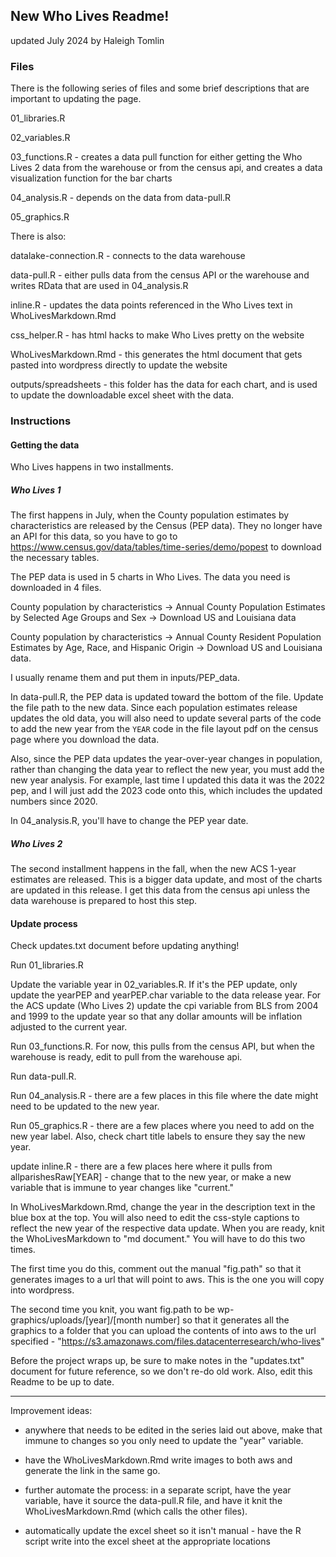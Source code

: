 ## New Who Lives Readme! 

updated July 2024 by Haleigh Tomlin


### Files

There is the following series of files and some brief descriptions that are important to updating the page.

01_libraries.R

02_variables.R

03_functions.R - creates a data pull function for either getting the Who Lives 2 data from the warehouse or from the census api, and creates a data visualization function for the bar charts

04_analysis.R - depends on the data from data-pull.R

05_graphics.R

There is also:

datalake-connection.R - connects to the data warehouse 

data-pull.R - either pulls data from the census API or the warehouse and writes RData that are used in 04_analysis.R

inline.R - updates the data points referenced in the Who Lives text in WhoLivesMarkdown.Rmd

css_helper.R - has html hacks to make Who Lives pretty on the website

WhoLivesMarkdown.Rmd - this generates the html document that gets pasted into wordpress directly to update the website

outputs/spreadsheets - this folder has the data for each chart, and is used to update the downloadable excel sheet with the data.

### Instructions 

#### Getting the data

Who Lives happens in two installments. 

##### Who Lives 1

The first happens in July, when the County population estimates by characteristics are released by the Census (PEP data). They no longer have an API for this data, so you have to go to https://www.census.gov/data/tables/time-series/demo/popest to download the necessary tables. 

The PEP data is used in 5 charts in Who Lives. The data you need is downloaded in 4 files. 

County population by characteristics -> Annual County Population Estimates by Selected Age Groups and Sex -> Download US and Louisiana data

County population by characteristics -> Annual County Resident Population Estimates by Age, Race, and Hispanic Origin -> Download US and Louisiana data.

I usually rename them and put them in inputs/PEP_data. 

In data-pull.R, the PEP data is updated toward the bottom of the file. Update the file path to the new data. Since each population estimates release updates the old data, you will also need to update several parts of the code to add the new year from the `YEAR` code in the file layout pdf on the census page where you download the data. 

Also, since the PEP data updates the year-over-year changes in population, rather than changing the data year to reflect the new year, you must add the new year analysis. For example, last time I updated this data it was the 2022 pep, and I will just add the 2023 code onto this, which includes the updated numbers since 2020.

In 04_analysis.R, you'll have to change the PEP year date.


##### Who Lives 2

The second installment happens in the fall, when the new ACS 1-year estimates are released. This is a bigger data update, and most of the charts are updated in this release. I get this data from the census api unless the data warehouse is prepared to host this step. 

#### Update process

Check updates.txt document before updating anything!

Run 01_libraries.R

Update the variable year in 02_variables.R. If it's the PEP update, only update the yearPEP and yearPEP.char variable to the data release year. 
For the ACS update (Who Lives 2) update the cpi variable from BLS from 2004 and 1999 to the update year so that any dollar amounts will be inflation adjusted to the current year.

Run 03_functions.R. For now, this pulls from the census API, but when the warehouse is ready, edit to pull from the warehouse api.

Run data-pull.R. 

Run 04_analysis.R - there are a few places in this file where the date might need to be updated to the new year.

Run 05_graphics.R - there are a few places where you need to add on the new year label. Also, check chart title labels to ensure they say the new year.

update inline.R - there are a few places here where it pulls from allparishesRaw[YEAR] - change that to the new year, or make a new variable that is immune to year changes like "current."

In WhoLivesMarkdown.Rmd, change the year in the description text in the blue box at the top. You will also need to edit the css-style captions to reflect the new year of the respective data update. When you are ready, knit the WhoLivesMarkdown to "md document." You will have to do this two times.
   
The first time you do this, comment out the manual "fig.path" so that it generates images to a url that will point to aws. This is the one you will copy into wordpress.

The second time you knit, you want fig.path to be wp-graphics/uploads/[year]/[month number] so that it generates all the graphics to a folder that you can upload the contents of into aws to the url specified - "https://s3.amazonaws.com/files.datacenterresearch/who-lives"

Before the project wraps up, be sure to make notes in the "updates.txt" document for future reference, so we don't re-do old work. Also, edit this Readme to be up to date.

------

Improvement ideas:

- anywhere that needs to be edited in the series laid out above, make that immune to changes so you only need to update the "year" variable.

- have the WhoLivesMarkdown.Rmd write images to both aws and generate the link in the same go.

- further automate the process: in a separate script, have the year variable, have it source the data-pull.R file, and have it knit the WhoLivesMarkdown.Rmd (which calls the other files). 

- automatically update the excel sheet so it isn't manual - have the R script write into the excel sheet at the appropriate locations